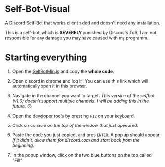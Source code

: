 # Self-Bot-Visual
A Discord Self-Bot that works client sided and doesn't need any installation.

This is a self-bot, which is **SEVERELY** punished by Discord's ToS, I am not responsible for any damage you may have caused with my programm.

Starting everything
===

1. Open the [SelfBotMin.js](https://github.com/cazeip/Self-Bot-Visual/blob/main/selfBotMin.js) and copy the **whole code**.

1. Open discord in chrome and log in:
You can use [this](http://discord.com/app) link which will automatically open it in this browser.

1. Navigate in the channel you want to target.
*This version of the selfbot (v1.0) doesn't support multiple channels. I will be adding this in the future.* 😣

1. Open the developer tools by pressing `F12` on your keyboard.

1. Click on console *on the top of the window that just appeared*.

1. Paste the code you just copied, and pres `ENTER`.
A pop up should appear.
*If it didn't, allow them for discord.com and start back from the beginning.*

1. In the popup window, click on the two blue buttons on the top called "Fill"
